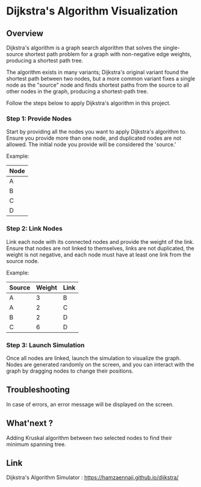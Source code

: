 # Dijkstra's Algorithm Visualization

## Overview

Dijkstra's algorithm is a graph search algorithm that solves the single-source shortest path problem for a graph with non-negative edge weights, producing a shortest path tree.

The algorithm exists in many variants; Dijkstra's original variant found the shortest path between two nodes, but a more common variant fixes a single node as the "source" node and finds shortest paths from the source to all other nodes in the graph, producing a shortest-path tree.

Follow the steps below to apply Dijkstra's algorithm in this project.

### Step 1: Provide Nodes

Start by providing all the nodes you want to apply Dijkstra's algorithm to. Ensure you provide more than one node, and duplicated nodes are not allowed. The initial node you provide will be considered the 'source.'


Example:

| Node |
|------|
| A    |
| B    |
| C    |
| D    |

### Step 2: Link Nodes

Link each node with its connected nodes and provide the weight of the link. Ensure that nodes are not linked to themselves, links are not duplicated, the weight is not negative, and each node must have at least one link from the source node.

Example:

| Source | Weight | Link |
|--------|--------|------|
| A      | 3      | B    |
| A      | 2      | C    |
| B      | 2      | D    |
| C      | 6      | D    |

### Step 3: Launch Simulation

Once all nodes are linked, launch the simulation to visualize the graph. Nodes are generated randomly on the screen, and you can interact with the graph by dragging nodes to change their positions.

## Troubleshooting

In case of errors, an error message will be displayed on the screen.

## What'next ?

Adding Kruskal algorithm between two selected nodes to find their minimum spanning tree.

## Link

Dijkstra's Algorithm Simulator : https://hamzaennaji.github.io/dijkstra/